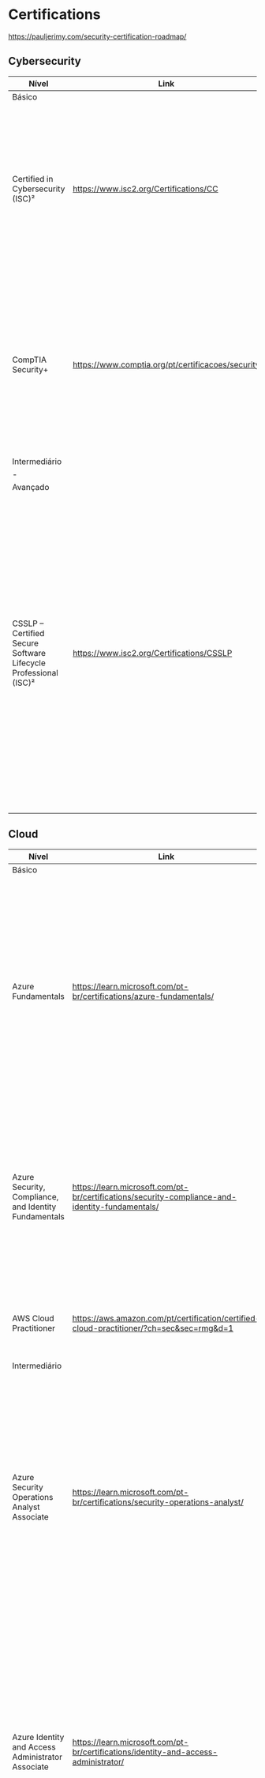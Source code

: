 # Certifications

https://pauljerimy.com/security-certification-roadmap/

## Cybersecurity 

|  Nível  | Link | Conteúdo |
| ------------- | ------------- | ---------- |
|  Básico |  |  |
| Certified in Cybersecurity (ISC)² | https://www.isc2.org/Certifications/CC | Dê o primeiro passo para uma carreira em cybersecurity e obtenha a certificação em segurança cibernética do (ISC)² , a organização profissional líder mundial em segurança cibernética conhecida pelo CISSP |
| CompTIA Security+ | https://www.comptia.org/pt/certificacoes/security | CompTIA Security + é uma certificação global que valida as habilidades básicas necessárias para desempenhar as funções básicas de segurança e buscar uma carreira em segurança de TI |
| Intermediário |  |  |
| - |  |
| Avançado |  |  |
| CSSLP – Certified Secure Software Lifecycle Professional (ISC)² | https://www.isc2.org/Certifications/CSSLP | A certificação CSSLP reconhece as principais habilidades de segurança de aplicativos. Ele mostra aos empregadores e colegas que você possui as habilidades técnicas avançadas e o conhecimento necessário para autenticação, autorização e auditoria em todo o SDLC usando as melhores práticas, políticas e procedimentos estabelecidos pelos especialistas em segurança cibernética do (ISC)². |


## Cloud

|  Nível  | Link | Conteúdo |
| ------------- | ------------- | ---------- |
|  Básico |  |  |
| Azure Fundamentals | https://learn.microsoft.com/pt-br/certifications/azure-fundamentals/ | A certificação valida seu conhecimento básico sobre serviços de nuvem e como esses serviços são fornecidos com o Azure. Os candidatos devem demonstrar um conhecimento básico nos conceitos de nuvem, bem como serviços, cargas de trabalho, segurança, privacidade, preços e suporte do Azure. |
| Azure Security, Compliance, and Identity Fundamentals | https://learn.microsoft.com/pt-br/certifications/security-compliance-and-identity-fundamentals/ | Essa certificação de conceitos básicos poderá servir como um ponto de partida se você estiver interessado em avançar para certificações baseadas em função em operações de segurança, gerenciamento de identidades e acesso e proteção de informações. |
| AWS Cloud Practitioner | https://aws.amazon.com/pt/certification/certified-cloud-practitioner/?ch=sec&sec=rmg&d=1 | Certificação baseada em conhecimento para compreensão básica da Nuvem AWS.  
| Intermediário |  |  |
| Azure Security Operations Analyst Associate | https://learn.microsoft.com/pt-br/certifications/security-operations-analyst/ | As responsabilidades incluem o gerenciamento, o monitoramento e a resposta às ameaças por meio de uma variedade de soluções de segurança no ambiente. A função investiga, responde e busca ameaças usando o Microsoft Sentinel, o Microsoft Defender para Nuvem, o Microsoft 365 Defender e produtos de segurança de terceiros.
| Azure Identity and Access Administrator Associate | https://learn.microsoft.com/pt-br/certifications/identity-and-access-administrator/ | O administrador de identidades e acesso da Microsoft projeta, implementa e opera os sistemas de gerenciamento de identidades e acesso de uma organização usando o Microsoft Azure AD (Azure Active Directory), parte do Microsoft Entra. Eles configuram e gerenciam a autenticação e a autorização de identidades para usuários, dispositivos, recursos do Azure e aplicativos. |
| AWS Certified DevOps Engineer – Professional | https://aws.amazon.com/pt/certification/certified-devops-engineer-professional/?ch=sec&sec=rmg&d=1 | O AWS Certified DevOps Engineer - Professional demonstra a experiência técnica de indivíduos em relação ao provisionamento, operação e gerenciamento de sistemas de aplicações distribuídas na plataforma da AWS |
| Avançado |  |  |
| Azure DevOps Engineer Expert | https://learn.microsoft.com/pt-br/certifications/devops-engineer/ | Os candidatos a essa certificação precisam ter experiência em administração e desenvolvimento no Azure, com habilidades avançadas em pelo menos uma dessas áreas. Eles devem estar familiarizados com o Azure DevOps e o GitHub.|
| AWS Certified Security - Specialty |  https://aws.amazon.com/pt/certification/certified-security-specialty/?ch=sec&sec=rmg&d=1 | Esta credencial ajuda as organizações a identificar e desenvolver talentos com habilidades cruciais para a implementação de iniciativas na nuvem. Obter a AWS Certified Security – Specialty valida a experiência em segurança de dados e workloads na Nuvem AWS. |


## Linux

|  Nível  | Link | Conteúdo |
| ------------- | ------------- | ---------- |
|  Básico |  |  |
| LPIC-1 | https://www.lpi.org/our-certifications/lpic-1-overview | LPIC-1 é a primeira certificação no programa de certificação profissional Linux de vários níveis do Linux Professional Institute (LPI). O LPIC-1 validará a capacidade do candidato de executar tarefas de manutenção na linha de comando, instalar e configurar um computador com Linux e configurar redes básicas. |
| Intermediário |  |  |
| .  |  |  |
| Avançado |   |  |
| LPIC-3 | https://www.lpi.org/our-certifications/lpic-3-303-overview | A certificação LPIC-3 Security cobre a administração de sistemas Linux em toda a empresa com ênfase em segurança. |


## Como Contribuir

Contribuições fazem com que a comunidade open source seja um lugar incrível para aprender, inspirar e criar. Todas contribuições são **extremamente apreciadas**

1. Realize um Fork do projeto
2. Clone o repositório criado após o fork
3. Faça suas alterações e/ou inclusões
4. Realize o add, o commit e o push
5. Abra um Pull Request
